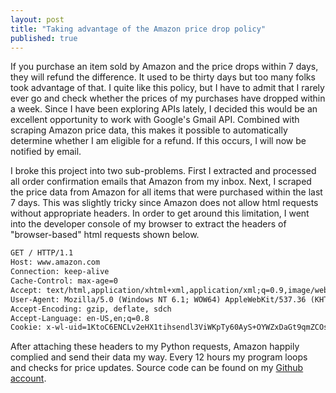 ```yaml
---
layout: post
title: "Taking advantage of the Amazon price drop policy"
published: true
---
```


If you purchase an item sold by Amazon and the price drops within 7 days, they will refund the difference. It used to be thirty days but too many folks took advantage of that. I quite like this policy, but I have to admit that I rarely ever go and check whether the prices of my purchases have dropped within a week. Since I have been exploring APIs lately, I decided this would be an excellent opportunity to work with Google's Gmail API. Combined with scraping Amazon price data, this makes it possible to automatically determine whether I am eligible for a refund. If this occurs, I will now be notified by email.

I broke this project into two sub-problems. First I extracted and processed all order confirmation emails that Amazon from my inbox. Next, I scraped the price data from Amazon for all items that were purchased within the last 7 days. This was slightly tricky since Amazon does not allow html requests without appropriate headers. In order to get around this limitation, I went into the developer console of my browser to extract the headers of "browser-based" html requests shown below.

```html
GET / HTTP/1.1
Host: www.amazon.com
Connection: keep-alive
Cache-Control: max-age=0
Accept: text/html,application/xhtml+xml,application/xml;q=0.9,image/webp,*/*;q=0.8
User-Agent: Mozilla/5.0 (Windows NT 6.1; WOW64) AppleWebKit/537.36 (KHTML, like Gecko) Chrome/42.0.2311.135 Safari/537.36
Accept-Encoding: gzip, deflate, sdch
Accept-Language: en-US,en;q=0.8
Cookie: x-wl-uid=1KtoC6ENCLv2eHX1tihsendl3ViWKpTy60AyS+OYWZxDaGt9qmZCOsG+2k32zvX53cpgxM+EFETnycNMvCQZKbPXx3cT2Ywf7d1M45ElJn47uJiDdzUjUHxBFZUoOHY8OcAsePlQOPoY=; appstore-devportal-locale=en_US; x-main="nKZMwHi?WDeMPa56X4gnBq0ggtGfPTzT"; session-token="fgQpj6zW6t9FM/fI9himLeQ86HY7xo60p7kkwpQN3z3qVSeMvkA70ZNddjMgD4jKwAyfMNZK2l9qYhlcJcGLQbdJQGC4cxlHvEnFB7+BJw/fJ/OxCr3TVTnY/+9RK/Vh/bmJ49RT0LyzBiRoLFYDUuOQG/9PDrlb1govpLGWEM0MQE0bVNUzwfEYHa+Q+/uznlz9yWDMxv9k5+fZ0T4bMw=="; s_cc=true; s_fid=0D00BCD6130993FC-2911D224B6E21834; s_nr=1431213418630-Repeat; s_vnum=1433142000856%26vn%3D2; s_sq=%5B%5BB%5D%5D; skin=noskin; b2b-main=0; csm-hit=s-0EVGT30S70BV35R4Q186|1431465081867; ubid-main=188-8202718-7770715; session-id-time=2082787201l; session-id=190-6280221-3660231
```

After attaching these headers to my Python requests, Amazon happily complied and send their data my way. Every 12 hours my program loops and checks for price updates. Source code can be found on my [Github account](https://github.com/ogothe/amazonpricechecker).

